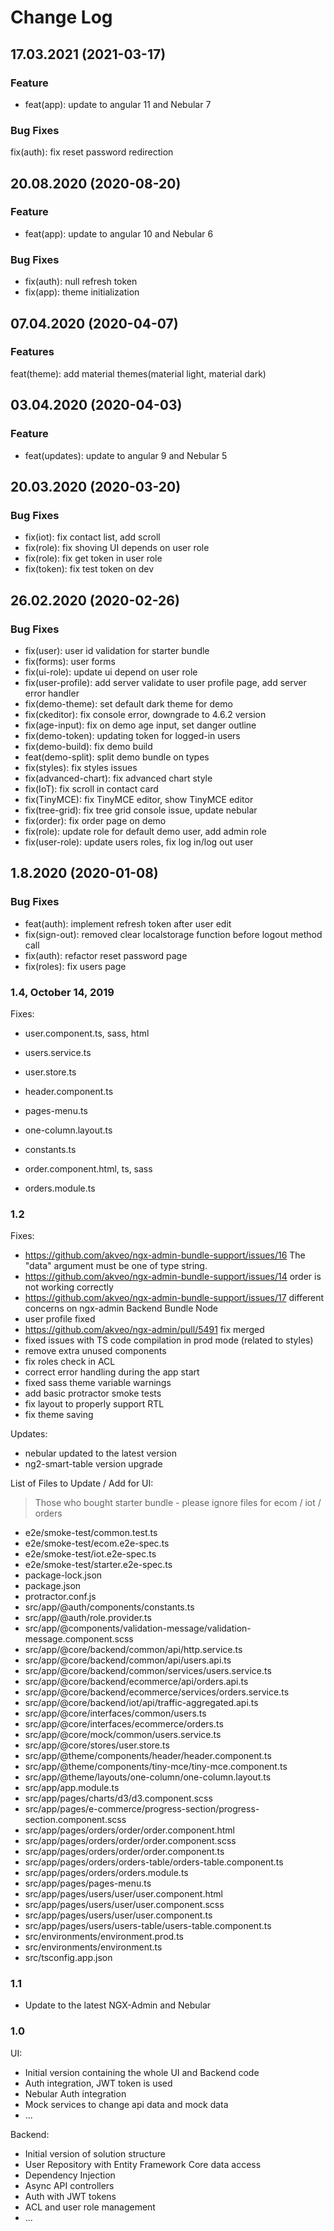 # Change Log

## 17.03.2021 (2021-03-17)

### Feature
* feat(app): update to angular 11 and Nebular 7

### Bug Fixes
fix(auth): fix reset password redirection

## 20.08.2020 (2020-08-20)

### Feature
* feat(app): update to angular 10 and Nebular 6

### Bug Fixes
* fix(auth): null refresh token
* fix(app): theme initialization

## 07.04.2020 (2020-04-07)

### Features
feat(theme): add material themes(material light, material dark)

## 03.04.2020 (2020-04-03)

### Feature
* feat(updates): update to angular 9 and Nebular 5

## 20.03.2020 (2020-03-20)

### Bug Fixes
* fix(iot): fix contact list, add scroll
* fix(role): fix shoving UI depends on user role
* fix(role): fix get token in user role
* fix(token): fix test token on dev

## 26.02.2020 (2020-02-26)
### Bug Fixes

* fix(user): user id validation for starter bundle
* fix(forms): user forms
* fix(ui-role): update ui depend on user role
* fix(user-profile): add server validate to user profile page, add server error handler
* fix(demo-theme): set default dark theme for demo 
* fix(ckeditor): fix console error, downgrade to 4.6.2 version 
* fix(age-input): fix on demo age input, set danger outline 
* fix(demo-token): updating token for logged-in users 
* fix(demo-build): fix demo build 
* feat(demo-split): split demo bundle on types 
* fix(styles): fix styles issues 
* fix(advanced-chart): fix advanced chart style 
* fix(IoT): fix scroll in contact card 
* fix(TinyMCE): fix TinyMCE editor, show TinyMCE editor 
* fix(tree-grid): fix tree grid console issue, update nebular 
* fix(order): fix order page on demo
* fix(role): update role for default demo user, add admin role 
* fix(user-role): update users roles, fix log in/log out user 

<a name="1.8.2020"></a>
## 1.8.2020 (2020-01-08)


### Bug Fixes

* feat(auth): implement refresh token after user edit
* fix(sign-out): removed clear localstorage function before logout method call
* fix(auth): refactor reset password page
* fix(roles): fix users page

### 1.4, October 14, 2019

Fixes:

 - user.component.ts, sass, html
 - users.service.ts
 - user.store.ts
 - header.component.ts
 - pages-menu.ts
 - one-column.layout.ts
 - constants.ts

 - order.component.html, ts, sass
 - orders.module.ts

### 1.2

Fixes:
 - https://github.com/akveo/ngx-admin-bundle-support/issues/16 The "data" argument must be one of type string. 
 - https://github.com/akveo/ngx-admin-bundle-support/issues/14 order is not working correctly 
 - https://github.com/akveo/ngx-admin-bundle-support/issues/17 different concerns on ngx-admin Backend Bundle Node
 - user profile fixed
 - https://github.com/akveo/ngx-admin/pull/5491 fix merged
 - fixed issues with TS code compilation in prod mode (related to styles)
 - remove extra unused components
 - fix roles check in ACL
 - correct error handling during the app start
 - fixed sass theme variable warnings
 - add basic protractor smoke tests
 - fix layout to properly support RTL
 - fix theme saving 

Updates:
 - nebular updated to the latest version
 - ng2-smart-table version upgrade

List of Files to Update / Add for UI:
> Those who bought starter bundle - please ignore files for ecom / iot / orders

 - e2e/smoke-test/common.test.ts
 - e2e/smoke-test/ecom.e2e-spec.ts
 - e2e/smoke-test/iot.e2e-spec.ts
 - e2e/smoke-test/starter.e2e-spec.ts
 - package-lock.json
 - package.json
 - protractor.conf.js
 - src/app/@auth/components/constants.ts
 - src/app/@auth/role.provider.ts
 - src/app/@components/validation-message/validation-message.component.scss
 - src/app/@core/backend/common/api/http.service.ts
 - src/app/@core/backend/common/api/users.api.ts
 - src/app/@core/backend/common/services/users.service.ts
 - src/app/@core/backend/ecommerce/api/orders.api.ts
 - src/app/@core/backend/ecommerce/services/orders.service.ts
 - src/app/@core/backend/iot/api/traffic-aggregated.api.ts
 - src/app/@core/interfaces/common/users.ts
 - src/app/@core/interfaces/ecommerce/orders.ts
 - src/app/@core/mock/common/users.service.ts
 - src/app/@core/stores/user.store.ts
 - src/app/@theme/components/header/header.component.ts
 - src/app/@theme/components/tiny-mce/tiny-mce.component.ts
 - src/app/@theme/layouts/one-column/one-column.layout.ts
 - src/app/app.module.ts
 - src/app/pages/charts/d3/d3.component.scss
 - src/app/pages/e-commerce/progress-section/progress-section.component.scss
 - src/app/pages/orders/order/order.component.html
 - src/app/pages/orders/order/order.component.scss
 - src/app/pages/orders/order/order.component.ts
 - src/app/pages/orders/orders-table/orders-table.component.ts
 - src/app/pages/orders/orders.module.ts
 - src/app/pages/pages-menu.ts
 - src/app/pages/users/user/user.component.html
 - src/app/pages/users/user/user.component.scss
 - src/app/pages/users/user/user.component.ts
 - src/app/pages/users/users-table/users-table.component.ts
 - src/environments/environment.prod.ts
 - src/environments/environment.ts
 - src/tsconfig.app.json

### 1.1

 - Update to the latest NGX-Admin and Nebular

### 1.0

UI: 

 - Initial version containing the whole UI and Backend code
 - Auth integration, JWT token is used
 - Nebular Auth integration
 - Mock services to change api data and mock data
 - ...

Backend:

 - Initial version of solution structure
 - User Repository with Entity Framework Core data access
 - Dependency Injection
 - Async API controllers
 - Auth with JWT tokens
 - ACL and user role management
 - ...

